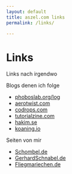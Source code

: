 ```yaml
---
layout: default
title: aszel.com links
permalink: /links/

---
```


<h1 class="post-title">Links</h1>

<p class="post-title-sub">Links nach irgendwo</p>

<div class="links-list">
Blogs denen ich folge
<ul>
<li><a href="http://phoboslab.org/" target="_blank">phoboslab.org/log</a></li>
<li><a href="https://aerotwist.com" target="_blank">aerotwist.com</a></li>
<li><a href="http://tympanus.net/codrops/" target="_blank">codrops.com</a></li>
<li><a href="http://tutorialzine.com/" target="_blank">tutorialzine.com</a></li>
<li><a href="http://hakim.se/" target="_blank">hakim.se</a></li>
<li><a href="http://koaning.io/" target="_blank">koaning.io</a></li>
</ul>
</div>

<div class="links-list">
Seiten von mir
<ul>
<li><a href="http://schombel.de" target="_blank">Schombel.de</a></li>
<li><a href="http://gerhardschnabel.de" target="_blank">GerhardSchnabel.de</a></li>
<li><a href="http://fliegmariechen.de" target="_blank">Fliegmariechen.de</a></li>
</ul>
</div>